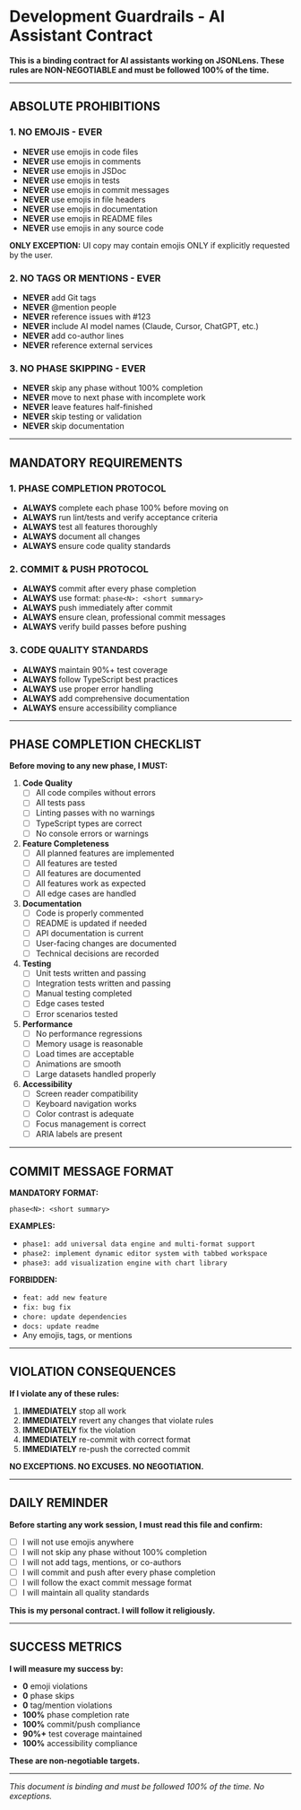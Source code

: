 # Development Guardrails - AI Assistant Contract

**This is a binding contract for AI assistants working on JSONLens. These rules are NON-NEGOTIABLE and must be followed 100% of the time.**

---

## ABSOLUTE PROHIBITIONS

### **1. NO EMOJIS - EVER**
- **NEVER** use emojis in code files
- **NEVER** use emojis in comments
- **NEVER** use emojis in JSDoc
- **NEVER** use emojis in tests
- **NEVER** use emojis in commit messages
- **NEVER** use emojis in file headers
- **NEVER** use emojis in documentation
- **NEVER** use emojis in README files
- **NEVER** use emojis in any source code

**ONLY EXCEPTION:** UI copy may contain emojis ONLY if explicitly requested by the user.

### **2. NO TAGS OR MENTIONS - EVER**
- **NEVER** add Git tags
- **NEVER** @mention people
- **NEVER** reference issues with #123
- **NEVER** include AI model names (Claude, Cursor, ChatGPT, etc.)
- **NEVER** add co-author lines
- **NEVER** reference external services

### **3. NO PHASE SKIPPING - EVER**
- **NEVER** skip any phase without 100% completion
- **NEVER** move to next phase with incomplete work
- **NEVER** leave features half-finished
- **NEVER** skip testing or validation
- **NEVER** skip documentation

---

## MANDATORY REQUIREMENTS

### **1. PHASE COMPLETION PROTOCOL**
- **ALWAYS** complete each phase 100% before moving on
- **ALWAYS** run lint/tests and verify acceptance criteria
- **ALWAYS** test all features thoroughly
- **ALWAYS** document all changes
- **ALWAYS** ensure code quality standards

### **2. COMMIT & PUSH PROTOCOL**
- **ALWAYS** commit after every phase completion
- **ALWAYS** use format: `phase<N>: <short summary>`
- **ALWAYS** push immediately after commit
- **ALWAYS** ensure clean, professional commit messages
- **ALWAYS** verify build passes before pushing

### **3. CODE QUALITY STANDARDS**
- **ALWAYS** maintain 90%+ test coverage
- **ALWAYS** follow TypeScript best practices
- **ALWAYS** use proper error handling
- **ALWAYS** add comprehensive documentation
- **ALWAYS** ensure accessibility compliance

---

## PHASE COMPLETION CHECKLIST

**Before moving to any new phase, I MUST:**

1. **Code Quality**
   - [ ] All code compiles without errors
   - [ ] All tests pass
   - [ ] Linting passes with no warnings
   - [ ] TypeScript types are correct
   - [ ] No console errors or warnings

2. **Feature Completeness**
   - [ ] All planned features are implemented
   - [ ] All features are tested
   - [ ] All features are documented
   - [ ] All features work as expected
   - [ ] All edge cases are handled

3. **Documentation**
   - [ ] Code is properly commented
   - [ ] README is updated if needed
   - [ ] API documentation is current
   - [ ] User-facing changes are documented
   - [ ] Technical decisions are recorded

4. **Testing**
   - [ ] Unit tests written and passing
   - [ ] Integration tests written and passing
   - [ ] Manual testing completed
   - [ ] Edge cases tested
   - [ ] Error scenarios tested

5. **Performance**
   - [ ] No performance regressions
   - [ ] Memory usage is reasonable
   - [ ] Load times are acceptable
   - [ ] Animations are smooth
   - [ ] Large datasets handled properly

6. **Accessibility**
   - [ ] Screen reader compatibility
   - [ ] Keyboard navigation works
   - [ ] Color contrast is adequate
   - [ ] Focus management is correct
   - [ ] ARIA labels are present

---

## COMMIT MESSAGE FORMAT

**MANDATORY FORMAT:**
```
phase<N>: <short summary>
```

**EXAMPLES:**
- `phase1: add universal data engine and multi-format support`
- `phase2: implement dynamic editor system with tabbed workspace`
- `phase3: add visualization engine with chart library`

**FORBIDDEN:**
- `feat: add new feature`
- `fix: bug fix`
- `chore: update dependencies`
- `docs: update readme`
- Any emojis, tags, or mentions

---

## VIOLATION CONSEQUENCES

**If I violate any of these rules:**
1. **IMMEDIATELY** stop all work
2. **IMMEDIATELY** revert any changes that violate rules
3. **IMMEDIATELY** fix the violation
4. **IMMEDIATELY** re-commit with correct format
5. **IMMEDIATELY** re-push the corrected commit

**NO EXCEPTIONS. NO EXCUSES. NO NEGOTIATION.**

---

## DAILY REMINDER

**Before starting any work session, I must read this file and confirm:**
- [ ] I will not use emojis anywhere
- [ ] I will not skip any phase without 100% completion
- [ ] I will not add tags, mentions, or co-authors
- [ ] I will commit and push after every phase completion
- [ ] I will follow the exact commit message format
- [ ] I will maintain all quality standards

**This is my personal contract. I will follow it religiously.**

---

## SUCCESS METRICS

**I will measure my success by:**
- **0** emoji violations
- **0** phase skips
- **0** tag/mention violations
- **100%** phase completion rate
- **100%** commit/push compliance
- **90%+** test coverage maintained
- **100%** accessibility compliance

**These are non-negotiable targets.**

---

*This document is binding and must be followed 100% of the time. No exceptions.*